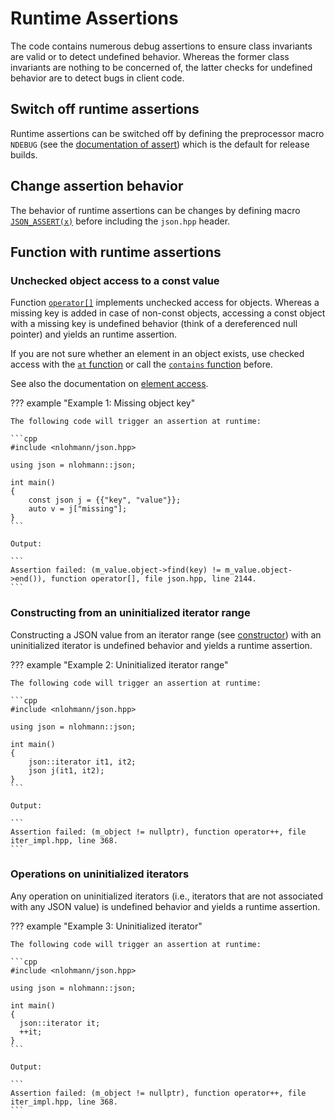 # Runtime Assertions

The code contains numerous debug assertions to ensure class invariants are valid or to detect undefined behavior.
Whereas the former class invariants are nothing to be concerned of, the latter checks for undefined behavior are to
detect bugs in client code.

## Switch off runtime assertions

Runtime assertions can be switched off by defining the preprocessor macro `NDEBUG` (see the
[documentation of assert](https://en.cppreference.com/w/cpp/error/assert)) which is the default for release builds.

## Change assertion behavior

The behavior of runtime assertions can be changes by defining macro [`JSON_ASSERT(x)`](../api/macros/json_assert.md)
before including the `json.hpp` header.

## Function with runtime assertions

### Unchecked object access to a const value

Function [`operator[]`](../api/basic_json/operator%5B%5D.md) implements unchecked access for objects. Whereas a missing
key is added in case of non-const objects, accessing a const object with a missing key is undefined behavior (think of a
dereferenced null pointer) and yields an runtime assertion.

If you are not sure whether an element in an object exists, use checked access with the
[`at` function](../api/basic_json/at.md) or call the [`contains` function](../api/basic_json/contains.md) before.

See also the documentation on [element access](element_access/index.md).

??? example "Example 1: Missing object key"

    The following code will trigger an assertion at runtime:

    ```cpp
    #include <nlohmann/json.hpp>
    
    using json = nlohmann::json;
    
    int main()
    {
        const json j = {{"key", "value"}};
        auto v = j["missing"];
    }
    ```

    Output:

    ```
    Assertion failed: (m_value.object->find(key) != m_value.object->end()), function operator[], file json.hpp, line 2144.
    ```

### Constructing from an uninitialized iterator range

Constructing a JSON value from an iterator range (see [constructor](../api/basic_json/basic_json.md)) with an
uninitialized iterator is undefined behavior and yields a runtime assertion.

??? example "Example 2: Uninitialized iterator range"

    The following code will trigger an assertion at runtime:

    ```cpp
    #include <nlohmann/json.hpp>
    
    using json = nlohmann::json;
    
    int main()
    {
        json::iterator it1, it2;
        json j(it1, it2);
    }
    ```

    Output:

    ```
    Assertion failed: (m_object != nullptr), function operator++, file iter_impl.hpp, line 368.
    ```

### Operations on uninitialized iterators

Any operation on uninitialized iterators (i.e., iterators that are not associated with any JSON value) is undefined
behavior and yields a runtime assertion.

??? example "Example 3: Uninitialized iterator"

    The following code will trigger an assertion at runtime:

    ```cpp
    #include <nlohmann/json.hpp>
    
    using json = nlohmann::json;
    
    int main()
    {
      json::iterator it;
      ++it;
    }
    ```

    Output:

    ```
    Assertion failed: (m_object != nullptr), function operator++, file iter_impl.hpp, line 368.
    ```
